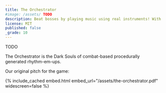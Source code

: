 ```yaml
---
title: The Orchestrator
#image: /assets/ TODO
description: Beat bosses by playing music using real instruments! With The Orchestrator, your only input device is a microphone.
license: MIT
published: false
_grade: 10
---
```


TODO

The Orchestrator is the Dark Souls of combat-based procedurally generated rhythm-em-ups.

Our original pitch for the game:

{% include_cached embed.html embed_url="/assets/the-orchestrator.pdf" widescreen=false %}
